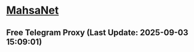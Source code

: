 
# [MahsaNet](https://t.me/mahsa_net)
## Free Telegram Proxy (Last Update: 2025-09-03 15:09:01)

    